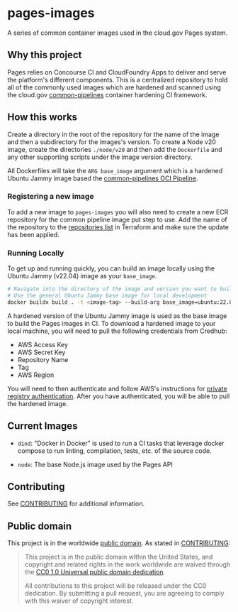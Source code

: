 pages-images
============

A series of common container images used in the cloud.gov Pages system.

## Why this project

Pages relies on Concourse CI and CloudFoundry Apps to deliver and serve the platform's different components. This is a centralized repository to hold all of the commonly used images which are hardened and scanned using the cloud.gov [common-pipelines](https://github.com/cloud-gov/common-pipelines) container hardening CI framework.

## How this works

Create a directory in the root of the repository for the name of the image and then a subdirectory for the images's version. To create a Node v20 image, create the directories `./node/v20` and then add the `Dockerfile` and any other supporting scripts under the image version directory.

All Dockerfiles will take the `ARG base_image` argument which is a hardened Ubuntu Jammy image based the [common-pipelines OCI Pipeline](https://github.com/cloud-gov/common-pipelines/blob/main/container/README.md).

### Registering a new image

To add a new image to `pages-images` you will also need to create a new ECR repository for the common pipeline image put step to use. Add the name of the repository to the [repositories list](https://github.com/cloud-gov/cg-provision/blob/main/terraform/stacks/ecr/stack.tf) in Terraform and make sure the update has been applied.

### Running Locally

To get up and running quickly, you can build an image locally using the Ubuntu Jammy (v22.04) image as your `base_image`.

```sh
# Navigate into the directory of the image and version you want to build
# Use the general Ubuntu Jammy base image for local development
docker buildx build . -t <image-tag> --build-arg base_image=ubuntu:22.04
```

A hardened version of the Ubuntu Jammy image is used as the base image to build the Pages images in CI. To download a hardened image to your local machine, you will need to pull the following credentials from Credhub:
- AWS Access Key
- AWS Secret Key
- Repository Name
- Tag
- AWS Region

You will need to then authenticate and follow AWS's instructions for [private registry authentication](https://docs.aws.amazon.com/AmazonECR/latest/userguide/registry_auth.html). After you have authenticated, you will be able to pull the hardened image.

## Current Images

- `dind`: "Docker in Docker" is used to run a CI tasks that leverage docker compose to run linting, compilation, tests, etc. of the source code.

- `node`: The base Node.js image used by the Pages API

## Contributing

See [CONTRIBUTING](CONTRIBUTING.md) for additional information.

## Public domain

This project is in the worldwide [public domain](LICENSE.md). As stated in [CONTRIBUTING](CONTRIBUTING.md):

> This project is in the public domain within the United States, and copyright and related rights in the work worldwide are waived through the [CC0 1.0 Universal public domain dedication](https://creativecommons.org/publicdomain/zero/1.0/).
>
> All contributions to this project will be released under the CC0 dedication. By submitting a pull request, you are agreeing to comply with this waiver of copyright interest.
